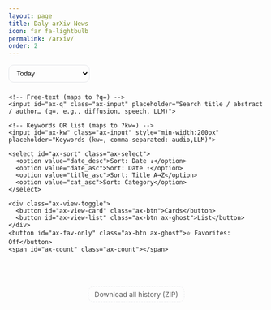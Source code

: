 ```yaml
---
layout: page
title: Daly arXiv News
icon: far fa-lightbulb
permalink: /arxiv/
order: 2
---
```



<style>
  /* ===== Fancy+ Pro with History, filters, and subtle download ===== */
  .ax-wrap{display:flex;flex-direction:column;gap:14px}
  .ax-toolbar{display:flex;flex-wrap:wrap;gap:8px;align-items:center}
  .ax-input{flex:1;min-width:230px;padding:.55rem .75rem;border:1px solid var(--card-border-color,#e5e7eb);border-radius:12px}
  .ax-btn,.ax-select{padding:.5rem .7rem;border:1px solid var(--card-border-color,#e5e7eb);border-radius:10px;background:var(--bg,transparent);cursor:pointer;text-decoration:none;display:inline-block}
  .ax-select{min-width:160px}
  .ax-chip{padding:.35rem .6rem;border:1px solid var(--card-border-color,#e5e7eb);border-radius:999px;cursor:pointer;font-size:.9rem;opacity:.85}
  .ax-chip.active{background:#00000010;border-color:#00000030;opacity:1}
  .ax-count{opacity:.75;font-size:.9rem;margin-left:auto}
  .ax-grid{display:grid;gap:14px}
  .ax-card{padding:.6rem .9rem;border:1px solid var(--card-border-color,#e5e7eb);border-radius:14px}
  .ax-title{margin:.1rem 0 .35rem 0;line-height:1.2}
  .ax-meta{font-size:.92rem;opacity:.85;margin-bottom:.4rem;display:flex;flex-wrap:wrap;gap:6px}
  .ax-badge{font-size:.72rem;padding:.15rem .4rem;border-radius:6px;background:#0000000d;border:1px solid #0000001a}
  .ax-abs{margin:.35rem 0 0 0;white-space:pre-wrap}
  .ax-links{margin-top:.5rem;font-size:.95rem;display:flex;gap:10px;flex-wrap:wrap}
  .ax-actions{margin-left:auto;display:flex;gap:6px}
  .ax-ghost{border-color:#0000;background:#0000}
  .ax-skel{height:110px;border-radius:14px;background:linear-gradient(90deg,#00000008,#00000014,#00000008);background-size:200% 100%;animation:sh 1.1s linear infinite}
  @keyframes sh{0%{background-position:200% 0}100%{background-position:-200% 0}}
  .ax-empty{opacity:.7}
  .ax-hl{background:linear-gradient(transparent 60%, #ffe08a88 0)}
  .ax-row{display:flex;gap:10px;align-items:center}
  .ax-view-toggle .ax-btn{padding:.35rem .55rem}
  .ax-list .ax-card{display:flex;gap:12px;align-items:flex-start}
  .ax-leftbar{display:flex;flex-direction:column;gap:6px;align-items:center}
  .ax-star{cursor:pointer}
  .ax-toast{position:fixed;right:16px;bottom:16px;padding:.6rem .8rem;background:#111;color:#fff;border-radius:10px;opacity:.95;z-index:9999}

  /* bottom download — subtle */
  .ax-footer{display:flex;justify-content:center;margin-top:10px}
  .ax-download{font-size:.85rem;opacity:.7;border:1px dashed var(--card-border-color,#e5e7eb);padding:.4rem .7rem;border-radius:10px;text-decoration:none}
  .ax-download:hover{opacity:.9}
</style>

<div class="ax-wrap" id="arxiv-app">
  <div class="ax-toolbar">
    <!-- History (Today + YYYY-MM-DD from backend) -->
    <select id="ax-date" class="ax-select">
      <option value="">Today</option>
    </select>

    <!-- Free-text (maps to ?q=) -->
    <input id="ax-q" class="ax-input" placeholder="Search title / abstract / author… (q=, e.g., diffusion, speech, LLM)">

    <!-- Keywords OR list (maps to ?kw=) -->
    <input id="ax-kw" class="ax-input" style="min-width:200px" placeholder="Keywords (kw=, comma-separated: audio,LLM)">

    <select id="ax-sort" class="ax-select">
      <option value="date_desc">Sort: Date ↓</option>
      <option value="date_asc">Sort: Date ↑</option>
      <option value="title_asc">Sort: Title A→Z</option>
      <option value="cat_asc">Sort: Category</option>
    </select>

    <div class="ax-view-toggle">
      <button id="ax-view-card" class="ax-btn">Cards</button>
      <button id="ax-view-list" class="ax-btn ax-ghost">List</button>
    </div>
    <button id="ax-fav-only" class="ax-btn ax-ghost">⭐ Favorites: Off</button>
    <span id="ax-count" class="ax-count"></span>
  </div>

  <!-- Category chips -->
  <div id="ax-chips" class="ax-row"></div>

  <div id="ax-grid" class="ax-grid"></div>
  <button id="ax-more" class="ax-btn" style="display:none;margin:0 auto;">Load more</button>

  <!-- Subtle bottom download -->
  <div class="ax-footer">
    <a id="ax-download" class="ax-download" href="#" rel="noopener">Download all history (ZIP)</a>
  </div>
</div>

<script>
(function(){
  const API_BASE = 'https://arxiv-backend-production.up.railway.app/arxiv';
  const CATS = ['cs.CL','cs.LG','cs.AI','cs.SD','eess.AS','cs.CV','cs.MM','cs.IR','cs.NE','stat.ML'];

  // state
  let ALL=[], query='', kw='', cat=null, sort='date_desc', view='card', favOnly=false, day='';
  let page=0, pageSize=12;
  const $ = s=>document.querySelector(s);
  const grid=$('#ax-grid'), q=$('#ax-q'), kwInp=$('#ax-kw'), chips=$('#ax-chips'), count=$('#ax-count');
  const sortSel=$('#ax-sort'), btnCard=$('#ax-view-card'), btnList=$('#ax-view-list'), moreBtn=$('#ax-more'), favBtn=$('#ax-fav-only'), dateSel=$('#ax-date'), dl=$('#ax-download');

  // network fallback (handle CORS on GitHub Pages)
  let useProxy=false;
  const proxies = [
    u => `https://api.allorigins.win/get?url=${encodeURIComponent(u)}`,
    u => `https://corsproxy.io/?${encodeURIComponent(u)}`,
    u => `https://cors-anywhere.herokuapp.com/${u}`
  ];
  let proxyIdx = 0;
  const getProxyUrl = u => proxies[proxyIdx](u);
  const maybeProxy = u => useProxy ? getProxyUrl(u) : u;
  
  async function fetchJSON(u){
    let lastError = null;
    const originalUrl = u;
    const timeout = 20000; // 20 second timeout (increased for slower proxies)
    
    // Helper to add timeout to fetch
    const fetchWithTimeout = (url, opts) => {
      return Promise.race([
        fetch(url, opts),
        new Promise((_, reject) => 
          setTimeout(() => reject(new Error('Request timeout after ' + timeout + 'ms')), timeout)
        )
      ]);
    };
    
    // Try direct first
    try{
      console.log('Attempting direct fetch to:', u);
      const res = await fetchWithTimeout(u, {cache:'no-store', mode:'cors'});
      console.log('Direct fetch response status:', res.status, res.statusText);
      if(!res.ok) throw new Error(`HTTP ${res.status}: ${res.statusText}`);
      const data = await res.json();
      console.log('✓ Direct fetch succeeded, data type:', typeof data, 'isArray:', Array.isArray(data));
      return data;
    }catch(err){
      console.warn('Direct fetch failed:', err.name, err.message);
      // Check if it's clearly a network/CORS error
      const isCorsError = err.name === 'TypeError' || 
                         err.message.includes('Failed to fetch') || 
                         err.message.includes('CORS') ||
                         err.message.includes('NetworkError') ||
                         err.message.includes('network');
      
      if(!isCorsError && !err.message.includes('timeout')){
        // If it's not a CORS/network error and not a timeout, throw immediately
        console.error('Non-CORS error, not trying proxies:', err);
        throw err;
      }
      lastError = err;
    }
    
    // Try proxies in order (only if CORS/network failed)
    console.log('Attempting to use CORS proxies...');
    for(let i=0; i<proxies.length; i++){
      proxyIdx = i;
      useProxy = true;
      const proxiedUrl = getProxyUrl(originalUrl);
      try{
        console.log(`Trying proxy ${i+1}/${proxies.length}:`, proxiedUrl.substring(0, 100) + '...');
        const res = await fetchWithTimeout(proxiedUrl, {cache:'no-store', mode:'cors'});
        console.log(`Proxy ${i+1} response status:`, res.status, res.statusText);
        if(!res.ok) throw new Error(`HTTP ${res.status}: ${res.statusText}`);
        
        let data = await res.json();
        console.log('Proxy response type:', typeof data, 'keys:', data && typeof data === 'object' ? Object.keys(data) : 'N/A');
        
        // Handle allorigins.win response format: {status: {...}, contents: "..."}
        if(data && typeof data === 'object' && data.contents !== undefined){
          try {
            const parsed = typeof data.contents === 'string' ? JSON.parse(data.contents) : data.contents;
            console.log(`✓ Proxy ${i+1} (allorigins) succeeded`);
            return parsed;
          } catch(parseErr) {
            console.warn('Failed to parse proxy contents:', parseErr);
            throw new Error('Invalid JSON in proxy response contents');
          }
        }
        
        // corsproxy.io returns data directly
        // cors-anywhere also returns data directly
        console.log(`✓ Proxy ${i+1} succeeded, data type:`, typeof data, 'isArray:', Array.isArray(data));
        return data;
      }catch(err){
        console.warn(`Proxy ${i+1} failed:`, err.name, err.message);
        lastError = err;
      }
    }
    
    const finalError = lastError || new Error('All fetch methods failed. Check if backend is accessible.');
    console.error('All fetch attempts failed. Last error:', finalError);
    throw finalError;
  }

  // local favorites
  const FKEY='arxiv:favs';
  const favSet=new Set(JSON.parse(localStorage.getItem(FKEY)||'[]'));
  const saveFavs=()=>localStorage.setItem(FKEY, JSON.stringify([...favSet]));
  const isFav=id=>favSet.has(id);
  const toggleFav=id=>{ isFav(id)?favSet.delete(id):favSet.add(id); saveFavs(); render(true); refreshDownloadLink(); };

  function toast(msg, ms=2200){ const t=document.createElement('div'); t.className='ax-toast'; t.textContent=msg; document.body.appendChild(t); setTimeout(()=>t.remove(), ms); }
  function escapeHTML(s){return (s||'').replace(/[&<>"']/g, ch=>({'&':'&amp;','<':'&lt;','>':'&gt;','"':'&quot;',"'":'&#39;'}[ch]))}
  function hl(text,q){ if(!q) return escapeHTML(text||''); const esc=escapeHTML(text||''); const re=new RegExp('('+q.replace(/[.*+?^${}()|[\]\\]/g,'\\$&')+')','ig'); return esc.replace(re,'<span class="ax-hl">$1</span>'); }

  function bibtex(p){
    const id=(p.id||'').replace(/v\d+$/,'')||'arxiv';
    const authors=(Array.isArray(p.authors)?p.authors.join(' and '):(p.authors||'')).replace(/&/g,'and');
    const year=(p.date||'').slice(0,4) || new Date().getUTCFullYear();
    const title=p.title||''; const pc=(p.primary||'cs');
    return `@misc{${id},
  title={${title}},
  author={${authors}},
  year={${year}},
  eprint={${id}},
  archivePrefix={arXiv},
  primaryClass={${pc}}
}`;
  }
  const copy=text=>navigator.clipboard.writeText(text).then(()=>toast('Copied!'));

  // ------------ server interaction ------------
  function buildDataURL() {
    const base = day ? `${API_BASE}/history/${day}.json` : `${API_BASE}/latest.json`;
    const params = new URLSearchParams();
    if (query.trim()) params.set('q', query.trim());
    if (kw.trim())    params.set('kw', kw.trim());
    if (cat)          params.set('cat', cat);
    params.set('limit', String((page+1)*pageSize));
    const qs = params.toString();
    return qs ? `${base}?${qs}` : base;
  }

  function refreshDownloadLink() {
    // Build ZIP download link reflecting current day/q/kw/cat
    let url = `${API_BASE}/history.zip`;
    const params = new URLSearchParams();
    if (day) { params.set('start', day); params.set('end', day); }
    if (query.trim()) params.set('q', query.trim());
    if (kw.trim())    params.set('kw', kw.trim());
    if (cat)          params.set('cat', cat);
    params.set('filter','1'); // zip with filtered contents
    const qs = params.toString();
    const finalUrl = qs ? `${url}?${qs}` : url;
    
    // Get fresh reference to download link (in case DOM was updated)
    const currentDl = document.getElementById('ax-download');
    if(!currentDl) return;
    
    // Set href and target
    currentDl.href = finalUrl;
    currentDl.target = '_blank'; // Open in new tab to avoid PJAX interception
    
    // Remove existing click handler and add new one
    currentDl.onclick = async (e) => {
      e.preventDefault();
      e.stopPropagation();
      
      try {
        // Try to fetch as blob for proper download (requires CORS)
        const res = await fetch(finalUrl, {cache:'no-store'});
        if(res.ok){
          const contentType = res.headers.get('content-type') || '';
          if(contentType.includes('zip') || contentType.includes('octet-stream')){
            const blob = await res.blob();
            const blobUrl = URL.createObjectURL(blob);
            const a = document.createElement('a');
            a.href = blobUrl;
            a.download = `arxiv-history-${day || 'all'}.zip`;
            document.body.appendChild(a);
            a.click();
            document.body.removeChild(a);
            URL.revokeObjectURL(blobUrl);
            toast('Download started');
            return false;
          }
        }
        // Fallback: open direct link
        window.open(finalUrl, '_blank');
      } catch(err) {
        console.warn('Fetch-based download failed, using direct link:', err);
        // Fallback: open direct link (browser will handle download if server sends correct headers)
        window.open(finalUrl, '_blank');
      }
      return false;
    };
  }

  async function loadServer() {
    skeleton();
    try{
      const url = buildDataURL();
      console.log('Loading from:', url);
      const response = await fetchJSON(url);
      console.log('Response received:', response);
      console.log('Response type:', typeof response);
      console.log('Is array?', Array.isArray(response));
      
      // Handle different response formats
      if(Array.isArray(response)){
        ALL = response;
      } else if(response && typeof response === 'object'){
        // Try common response wrapper formats
        if(Array.isArray(response.data)){
          ALL = response.data;
        } else if(Array.isArray(response.items)){
          ALL = response.items;
        } else if(Array.isArray(response.results)){
          ALL = response.results;
        } else if(Array.isArray(response.papers)){
          ALL = response.papers;
        } else {
          // Log the keys to help debug
          console.warn('Response is an object but no array found. Keys:', Object.keys(response));
          console.warn('Full response:', JSON.stringify(response).substring(0, 500));
          throw new Error('Response is an object but no array field found. Response keys: ' + Object.keys(response).join(', '));
        }
      } else {
        throw new Error('Response is not an array or object. Got: ' + typeof response);
      }
      
      console.log('Loaded', ALL.length, 'items');
      if(ALL.length === 0){
        console.warn('No items loaded from backend');
      }
      render(true);
    }catch(e){
      console.error('loadServer error:', e);
      console.error('Error stack:', e.stack);
      const errorMsg = e.message || 'Unknown error';
      grid.innerHTML = `<div class="ax-card ax-empty" style="padding:2rem;text-align:center;">
        <p><strong>Failed to load arXiv feed.</strong></p>
        <p style="font-size:.9rem;opacity:.8;margin-top:.5rem;">${escapeHTML(errorMsg)}</p>
        <p style="font-size:.85rem;opacity:.7;margin-top:.5rem;">Check browser console (F12) for details.</p>
        <p style="font-size:.85rem;opacity:.7;margin-top:.5rem;">URL: ${escapeHTML(buildDataURL())}</p>
      </div>`;
    } finally {
      refreshDownloadLink();
    }
  }

  async function loadHistoryList(){
    try{
      const files = await fetchJSON(`${API_BASE}/history`);
      if(Array.isArray(files)){
        files.forEach(fn=>{
          const d = fn.replace(/\.json$/,'');
          const opt = document.createElement('option');
          opt.value = d;
          opt.textContent = d;
          dateSel.appendChild(opt);
        });
      }
    }catch(e){
      console.warn('history list unavailable (ok if first day)', e);
    }
  }

  // ------------ UI helpers ------------
  function chip(label){
    const b=document.createElement('button'); b.className='ax-chip'+(cat===label?' active':''); b.textContent=label;
    b.onclick=()=>{ cat=(cat===label?null:label); resetAndLoad(); };
    return b;
  }
  function renderChips(){ chips.innerHTML=''; CATS.forEach(c=>chips.appendChild(chip(c))); if(cat){ const x=chip('× clear'); x.onclick=()=>{cat=null; resetAndLoad();}; chips.appendChild(x);} }

  function filteredClient(){
    // server already applied q/kw/cat; keep local sort + favorites/pin
    console.log('filteredClient: ALL.length =', ALL.length);
    let arr=ALL.slice();
    console.log('filteredClient: after slice, arr.length =', arr.length);
    arr.sort((a,b)=>{
      const ad=a.date||'', bd=b.date||'', at=(a.title||'').toLowerCase(), bt=(b.title||'').toLowerCase();
      const ac=(a.primary||''), bc=(b.primary||'');
      if(sort==='date_desc') return bd.localeCompare(ad) || at.localeCompare(bt);
      if(sort==='date_asc')  return ad.localeCompare(bd) || at.localeCompare(bt);
      if(sort==='title_asc') return at.localeCompare(bt);
      if(sort==='cat_asc')   return ac.localeCompare(bc) || bd.localeCompare(ad);
      return 0;
    });
    if(favOnly) {
      const before = arr.length;
      arr=arr.filter(p=>isFav((p.id||'').replace(/v\d+$/,'')));
      console.log('filteredClient: favOnly filter: ', before, '->', arr.length);
    }
    if(!favOnly){
      const F=[], N=[]; arr.forEach(p=>isFav((p.id||'').replace(/v\d+$/,''))?F.push(p):N.push(p)); arr=[...F,...N];
    }
    console.log('filteredClient: returning', arr.length, 'items');
    return arr;
  }

  function iconStar(active){return active?'⭐':'☆';}

  function cardHTML(p){
    const baseId=(p.id||'').replace(/v\\d+$/,'');
    const title=p.title||''; const authors=Array.isArray(p.authors)?p.authors.join(', '):(p.authors||'');
    const abs=p.abs || (baseId?`https://arxiv.org/abs/${baseId}`:'#'); const pdf=p.pdf || (baseId?`https://arxiv.org/pdf/${baseId}.pdf`:'#');
    const primary=p.primary||'arXiv', date=p.date||''; const abstract=p.abstract||p.summary||'';
    const fav=isFav(baseId);

    return view==='card' ? `
      <article class="ax-card">
        <div class="ax-row">
          <h3 class="ax-title" style="flex:1 1 auto;">${hl(title,query)}</h3>
          <div class="ax-actions">
            <a href="${abs}" target="_blank" rel="noopener" class="ax-btn">abs</a>
            <a href="${pdf}" target="_blank" rel="noopener" class="ax-btn">pdf</a>
            <button class="ax-btn" data-bib="${baseId}" title="Copy BibTeX">BibTeX</button>
            <button class="ax-btn ax-ghost ax-star" data-fav="${baseId}" title="Toggle favorite">${iconStar(fav)}</button>
          </div>
        </div>
        <div class="ax-meta">
          <span class="ax-badge">${primary}</span>
          ${date?`<span class="ax-badge">${date}</span>`:''}
          ${baseId?`<span class="ax-badge">arXiv:${baseId}</span>`:''}
        </div>
        <div class="ax-meta">${hl(authors,query)}</div>
        <details>
          <summary style="cursor:pointer;opacity:.88">Abstract</summary>
          <p class="ax-abs">${hl(abstract,query)}</p>
        </details>
      </article>
    ` : `
      <article class="ax-card">
        <div class="ax-leftbar">
          <button class="ax-btn ax-ghost ax-star" data-fav="${baseId}" title="Toggle favorite">${iconStar(fav)}</button>
          ${date?`<div class="ax-badge">${date}</div>`:''}
          <div class="ax-badge">${primary}</div>
        </div>
        <div style="flex:1">
          <h3 class="ax-title">${hl(title,query)}</h3>
          <div class="ax-meta">${baseId?`<span class="ax-badge">arXiv:${baseId}</span>`:''}</div>
          <div class="ax-meta">${hl(authors,query)}</div>
          <details>
            <summary style="cursor:pointer;opacity:.88">Abstract</summary>
            <p class="ax-abs">${hl(abstract,query)}</p>
          </details>
          <div class="ax-links">
            <a href="${abs}" target="_blank" rel="noopener" class="ax-btn">abs</a>
            <a href="${pdf}" target="_blank" rel="noopener" class="ax-btn">pdf</a>
            <button class="ax-btn" data-bib="${baseId}" title="Copy BibTeX">Copy BibTeX</button>
          </div>
        </div>
      </article>
    `;
  }

  function attachActions(scope){
    scope.querySelectorAll('[data-bib]').forEach(b=>{
      b.onclick=()=>{
        const id=b.getAttribute('data-bib');
        const p=ALL.find(x=>(x.id||'').replace(/v\\d+$/,'')===id);
        if(p) copy(bibtex(p));
      };
    });
    scope.querySelectorAll('[data-fav]').forEach(b=>{
      b.onclick=()=>{ toggleFav(b.getAttribute('data-fav')); };
    });
  }

  function skeleton(n=6){ grid.innerHTML=Array.from({length:n}).map(()=>`<div class="ax-skel"></div>`).join(''); }

  function render(resetLayout=false){
    console.log('render called, resetLayout:', resetLayout, 'ALL.length:', ALL.length);
    if(!grid){
      console.error('grid element not found!');
      return;
    }
    renderChips();
    const items=filteredClient();
    console.log('render: items.length =', items.length);
    if(resetLayout) grid.classList.toggle('ax-list', view==='list');
    const total=items.length;
    const start=page*pageSize, end=Math.min(start+pageSize,total);
    console.log('render: page', page, 'showing items', start, 'to', end, 'of', total);
    if(start===0) grid.innerHTML='';
    const chunk=items.slice(start,end);
    console.log('render: chunk.length =', chunk.length);
    if(chunk.length === 0 && total === 0){
      grid.innerHTML = `<div class="ax-card ax-empty" style="padding:2rem;text-align:center;">
        <p>No papers found.</p>
        <p style="font-size:.85rem;opacity:.7;margin-top:.5rem;">Try adjusting your search or filters.</p>
      </div>`;
    } else {
      const html=chunk.map(cardHTML).join('');
      const frag=document.createElement('div'); frag.innerHTML=html; attachActions(frag);
      grid.append(...frag.childNodes);
    }
    count.textContent=`${total} item${total!==1?'s':''}${cat?` · ${cat}`:''}${query?` · "${query}"`:''}${kw?` · kw:${kw}`:''}${favOnly?' · ⭐':''}${day?` · ${day}`:' · Today'}`;
    moreBtn.style.display=end<total?'block':'none';
    console.log('render complete');
  }

  function reset(){ page=0; grid.innerHTML=''; render(true); refreshDownloadLink(); }
  function resetAndLoad(){ page=0; loadServer(); } // refreshDownloadLink() is called inside loadServer()

  // ------------ init ------------
  async function boot(){
    console.log('arXiv app booting...');
    
    // Ensure elements exist
    if(!grid || !q || !kwInp || !chips || !count){
      console.error('Missing required DOM elements');
      return;
    }
    
    // controls
    q.value=''; kwInp.value=''; query=''; kw=''; cat=null; sort='date_desc'; view='card'; favOnly=false; day='';
    q.oninput=e=>{ query=e.target.value; resetAndLoad(); };
    kwInp.oninput=e=>{ kw=e.target.value; resetAndLoad(); };
    sortSel.onchange=e=>{ sort=e.target.value; reset(); };
    $('#ax-view-card').onclick=()=>{ view='card'; btnCard.classList.remove('ax-ghost'); btnList.classList.add('ax-ghost'); reset(); };
    $('#ax-view-list').onclick=()=>{ view='list'; btnList.classList.remove('ax-ghost'); btnCard.classList.add('ax-ghost'); reset(); };
    favBtn.onclick=()=>{ favOnly=!favOnly; favBtn.textContent=favOnly?'⭐ Favorites: On':'⭐ Favorites: Off'; reset(); };
    moreBtn.onclick=()=>{ page++; render(); refreshDownloadLink(); };
    dateSel.onchange=e=>{ day=e.target.value; resetAndLoad(); };

    chips.innerHTML=''; CATS.forEach(c=>chips.appendChild(chip(c)));

    await loadHistoryList();
    await loadServer();     // includes refreshDownloadLink()
    console.log('arXiv app booted');
  }

  // Run immediately if DOM is ready, otherwise wait
  if(document.readyState === 'loading'){
    document.addEventListener('DOMContentLoaded', boot);
  } else {
    // DOM already loaded
    boot();
  }
  
  // Also handle PJAX navigation (Chirpy theme)
  document.addEventListener('pjax:complete', boot);
  
  // Fallback: try to boot after a short delay if elements are available
  setTimeout(() => {
    if(grid && grid.innerHTML === '' && document.querySelector('#arxiv-app')){
      console.log('Fallback boot triggered');
      boot();
    }
  }, 500);
})();
</script>